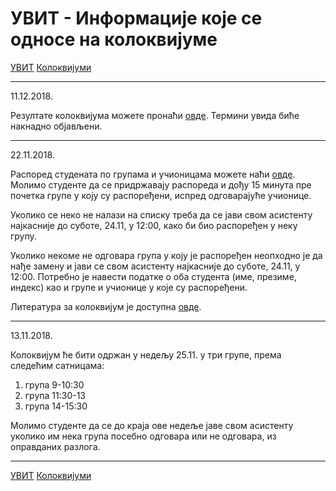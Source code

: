 # УВИТ - Информације које се односе на колоквијумe

[УВИТ](../../README.md) [Колоквијуми](../README.md)

---

11.12.2018.

Резултате колоквијума можете пронаћи [овде](klk_rezultati.pdf). Термини увида биће накнадно објављени.

---

22.11.2018.

Распоред студената по групама и учионицама можете наћи [овде](klk_raspored_sedenja.pdf). Молимо студенте да се придржавају распореда и дођу 15 минута пре почетка групе у коју су распоређени, испред одговарајуће учионице.

Уколико се неко не налази на списку треба да се јави свом асистенту најкасније до суботе, 24.11, у 12:00, како би био распоређен у неку групу. 

Уколико некоме не одговара група у коју је распоређен неопходно је да нађе замену и јави се свом асистенту најкасније до суботе, 24.11, у 12:00. Потребно је навести податке о оба студента (име, презиме, индекс) као и групе и учионице у које су распоређени.

Литература за колоквијум је доступна [овде](Literatura.pdf).

---

13.11.2018.

Колоквијум ће бити одржан у недељу 25.11. у три групе, према следећим сатницама:
1. група 9-10:30
2. група 11:30-13
3. група 14-15:30

Молимо студенте да се до краја ове недеље јаве свом асистенту уколико им нека група посебно одговара или не одговара, из оправданих разлога.

---  

[УВИТ](../../README.md) [Колоквијуми](../README.md)